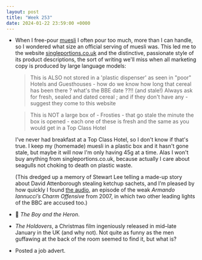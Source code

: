 ```yaml
---
layout: post
title: "Week 253"
date: 2024-01-22 23:59:00 +0000
---
```


- When I free-pour [muesli](https://www.independent.co.uk/life-style/food-and-drink/recipe-chopped-chillies-for-a-hot-start-1471137.html "family recipe") I often pour too much, more than I can handle, so I wondered what size an official serving of muesli was. This led me to the website [singleportions.co.uk](https://www.singleportions.co.uk) and the distinctive, passionate style of its product descriptions, the sort of writing we'll miss when all marketing copy is produced by large language models:

  > This is ALSO not stored in a 'plastic dispenser' as seen in "poor" Hotels and Guesthouses - how do we know how long that cereal has been there ? what's the BBE date ??!! (and stale!) Always ask for fresh, sealed and dated cereal ; and if they don't have any - suggest they come to this website

  > This is NOT a large box of - Frosties - that go stale the minute the box is opened - each one of these is fresh and the same as you would get in a Top Class Hotel

  I’ve never had breakfast at a Top Class Hotel, so I don't know if that's true. I keep my (homemade) muesli in a plastic box and it hasn't gone stale, but maybe it will now I'm only having 45g at a time. Alas I won't buy anything from singleportions.co.uk, because actually I care about seagulls not choking to death on plastic waste.

  (This dredged up a memory of Stewart Lee telling a made-up story about David Attenborough stealing ketchup sachets, and I’m pleased by how quickly I found [the audio](https://archive.org/details/BBC_Radio_4_Extra_20161209_230000_Armando_Iannuccis_Charm_Offensive?start=577), an episode of the weak <cite>Armando Iannucci’s Charm Offensive</cite> from 2007, in which two other leading lights of the BBC are accused too.)

- 🎦 <cite>The Boy and the Heron</cite>. 

- <cite>The Holdovers</cite>, a Christmas film ingeniously released in mid–late January in the UK (and why not).
  Not quite as funny as the men guffawing at the back of the room seemed to find it, but what is?

- Posted a job advert.
